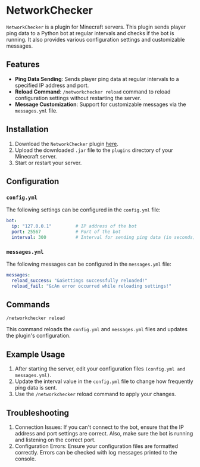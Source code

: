 # NetworkChecker

`NetworkChecker` is a plugin for Minecraft servers. This plugin sends player ping data to a Python bot at regular intervals and checks if the bot is running. It also provides various configuration settings and customizable messages.

## Features

- **Ping Data Sending**: Sends player ping data at regular intervals to a specified IP address and port.
- **Reload Command**: `/networkchecker reload` command to reload configuration settings without restarting the server.
- **Message Customization**: Support for customizable messages via the `messages.yml` file.

## Installation

1. Download the `NetworkChecker` plugin [here](https://github.com/Reyretee/NetworkChecker/releases/tag/NEW).
2. Upload the downloaded `.jar` file to the `plugins` directory of your Minecraft server.
3. Start or restart your server.

## Configuration

### `config.yml`

The following settings can be configured in the `config.yml` file:

```yaml
bot:
  ip: "127.0.0.1"         # IP address of the bot
  port: 25567             # Port of the bot
  interval: 300           # Interval for sending ping data (in seconds)
   ```

### `messages.yml`
The following messages can be configured in the `messages.yml` file:
```yaml
messages:
  reload_success: "&aSettings successfully reloaded!"
  reload_fail: "&cAn error occurred while reloading settings!"
   ```

## Commands

`/networkchecker reload`

This command reloads the `config.yml` and `messages.yml` files and updates the plugin's configuration.

## Example Usage
1. After starting the server, edit your configuration files `(config.yml and messages.yml)`.
2. Update the interval value in the `config.yml` file to change how frequently ping data is sent.
3. Use the `/networkchecker` reload command to apply your changes.

## Troubleshooting
1. Connection Issues: If you can't connect to the bot, ensure that the IP address and port settings are correct. Also, make sure the bot is running and listening on the correct port.
2. Configuration Errors: Ensure your configuration files are formatted correctly. Errors can be checked with log messages printed to the console.